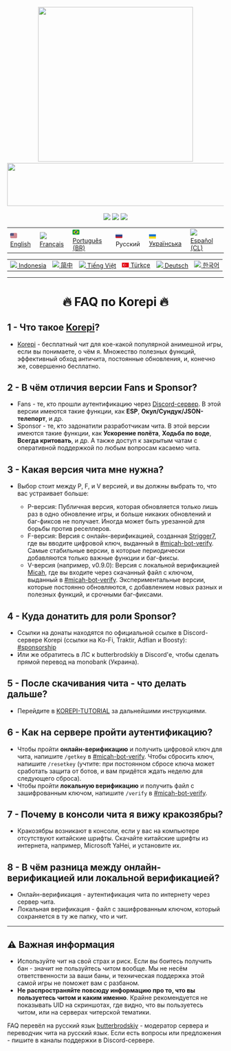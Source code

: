 <p align="center">
  <a href="#"><img width="360" height="360" src="https://media.discordapp.net/attachments/1033549666769449002/1107009612210765955/matches.png"></a>
  <a href="#"><img width="650" height="100" src="https://share.creavite.co/v84do1gspYp1Esqj.gif"></a>
</p>

<p align="center">
	<a href="https://github.com/Korepi/keyauth-cpp-library/releases"><img src="https://img.shields.io/github/downloads/Korepi/keyauth-cpp-library/total.svg?style=for-the-badge&color=darkcyan"></a>
	<a href="https://github.com/Korepi/Korepi/graphs/contributors"><img src="https://img.shields.io/github/contributors/Korepi/Korepi?style=for-the-badge&color=darkcyan"></a>
	<a href="https://discord.gg/cottonbuds"><img src="https://img.shields.io/discord/440536354544156683?label=Discord&logo=discord&style=for-the-badge&color=darkviolet"></a>
</p>

<div align="center">
<table>
  <tr>
    <td valign="center"><a href="README.md"><img src="https://github.com/twitter/twemoji/blob/master/assets/svg/1f1fa-1f1f8.svg" width="16"/> English</td>
    <td valign="center"><a href="README_fr-fr.md"><img src="https://em-content.zobj.net/thumbs/160/twitter/154/flag-for-france_1f1eb-1f1f7.png" width="16"/> Français</td>
    <td valign="center"><a href="README_pt-br.md"><img src="https://github.com/twitter/twemoji/blob/master/assets/svg/1f1e7-1f1f7.svg" width="16"/> Português (BR)</td>
    <td valign="center"><img src="https://github.com/twitter/twemoji/blob/master/assets/svg/1f1f7-1f1fa.svg" width="16"/> Русский</a></td>
    <td valign="center"><a href="README_ua-ua.md"><img src="https://github.com/Andrew1397/Ukraine/blob/main/Flag_of_Ukraine.png" width="16"/> Українська</a></td>
    <td valign="center"><a href="README_es-cl.md"><img src="https://twemoji.maxcdn.com/v/13.0.0/svg/1f1e8-1f1f1.svg" width="16"/> Español (CL)</td>
      
  </tr>
</table>
</div>
<div align="center">
<table>
  <tr>
    <td valign="center"><a href="README_id-id.md"><img src="https://em-content.zobj.net/thumbs/120/twitter/351/flag-indonesia_1f1ee-1f1e9.png" width="16"/> Indonesia</td>
    <td valign="center"><a href="README_zh-cn.md"><img src="https://em-content.zobj.net/thumbs/120/twitter/351/flag-china_1f1e8-1f1f3.png" width="16"/> 简中</a></td> 
    <td valign="center"><a href="README_vi-vn.md"><img src="https://em-content.zobj.net/thumbs/120/twitter/351/flag-vietnam_1f1fb-1f1f3.png" width="16"/> Tiếng Việt </a></td>
   <td valign="center"><a href="README_tr-tr.md"><img src="https://raw.githubusercontent.com/hampusborgos/country-flags/ba2cf4101bf029d2ada26da2f95121de74581a4d/svg/tr.svg" width="16"/> Türkçe </a></td>
   <td valign="center"><a href="README_de-de.md"><img src="https://cdn.jsdelivr.net/gh/twitter/twemoji/assets/svg/1f1e9-1f1ea.svg" width="16"/> Deutsch</td>
    <td valign="center"><a href="README_ko-kr.md"><img src="https://em-content.zobj.net/source/twitter/53/flag-for-south-korea_1f1f0-1f1f7.png" width="16"/> 한국어</td>
  </tr>
</table>
</div>
	    
---
<div align="center">
  
# 🔥 FAQ по Korepi 🔥

</div>

## 1 - Что такое [Korepi](https://github.com/Korepi/Korepi)?

- [Korepi](https://github.com/Korepi/Korepi) - бесплатный чит для кое-какой популярной анимешной игры, если вы понимаете, о чём я. Множество полезных функций, эффективный обход античита, постоянные обновления, и, конечно же, совершенно бесплатно.

## 2 - В чём отличия версии Fans и Sponsor?

- Fans - те, кто прошли аутентификацию через [Discord-сервер](https://discord.gg/cottonbuds). В этой версии имеются такие функции, как <b>ESP</b>, <b>Окул/Сундук/JSON-телепорт</b>, и др.
- Sponsor - те, кто задонатили разработчикам чита. В этой версии имеются такие функции, как <b>Ускорение полёта</b>, <b>Ходьба по воде</b>, <b>Всегда критовать</b>, и др. А также доступ к закрытым чатам с оперативной поддержкой по любым вопросам касаемо чита.

## 3 - Какая версия чита мне нужна?

- Выбор стоит между P, F, и V версией, и вы должны выбрать то, что вас устраивает больше:

   + P-версия: Публичная версия, которая обновляется только лишь раз в одно обновление игры, и больше никаких обновлений и баг-фиксов не получает. Иногда может быть урезанной для борьбы против реселлеров.
   + F-версия: Версия с онлайн-верификацией, созданная [Strigger7](https://github.com/Strigger7), где вы вводите цифровой ключ, выданный в [#micah-bot-verify](https://discord.com/channels/1069057220802781265/1109781322005741658). Самые стабильные версии, в которые периодически добавляются только важные функции и баг-фиксы.
   + V-версия (например, v0.9.0): Версия с локальной верификацией [Micah](https://github.com/Micah123321), где вы входите через скачанный файл с ключом, выданный в [#micah-bot-verify](https://discord.com/channels/1069057220802781265/1109781322005741658). Экспериментальные версии, которые постоянно обновляются, с добавлением новых разных и полезных функций, и срочными баг-фиксами.

## 4 - Куда донатить для роли Sponsor?

- Ссылки на донаты ⁠находятся по официальной ссылке в Discord-сервере Korepi (ссылки на Ko-Fi, Traktir, Adfian и Boosty): [#sponsorship](https://discord.com/channels/1069057220802781265/1097565269985071205)
- Или же обратитесь в ЛС к butterbrodskiy в Discord'е, чтобы сделать прямой перевод на monobank (Украина).

## 5 - После скачивания чита - что делать дальше?

- Перейдите в [KOREPI-TUTORIAL](https://github.com/Korepi/Korepi-Tutorial) за дальнейшими инструкциями.

## 6 - Как на сервере пройти аутентификацию?

- Чтобы пройти <b>онлайн-верификацию</b> и получить цифровой ключ для чита, напишите `/getkey` в ⁠[#micah-bot-verify](https://discord.com/channels/1069057220802781265/1109781322005741658). Чтобы сбросить ключ, напишите `/resetkey` (учтите: при постоянном сбросе ключа может сработать защита от ботов, и вам придётся ждать неделю для следующего сброса).
- Чтобы пройти <b>локальную верификацию</b> и получить файл с зашифрованным ключом, напишите `/verify` в ⁠[#micah-bot-verify](https://discord.com/channels/1069057220802781265/1109781322005741658).

## 7 - Почему в консоли чита я вижу кракозябры?

- Кракозябры возникают в консоли, если у вас на компьютере отсутствуют китайские шрифты. Скачайте китайские шрифты из интернета, например, Microsoft YaHei, и установите их.

## 8 - В чём разница между онлайн-верификацией или локальной верификацией?

- Онлайн-верификация - аутентификация чита по интернету через сервер чита.
- Локальная верификация - файл с зашифрованным ключом, который сохраняется в ту же папку, что и чит. 

---

## ⚠ Важная информация

- Используйте чит на свой страх и риск. Если вы боитесь получить бан - значит не пользуйтесь читом вообще. Мы не несём ответственности за ваши баны, и техническая поддержка этой самой игры не поможет вам с разбаном.
- **Не распространяйте повсюду информацию про то, что вы пользуетесь читом и каким именно**. Крайне рекомендуется не показывать UID на скриншотах, где видно, что вы пользуетесь читом, или на серверах читерской тематики.

FAQ перевёл на русский язык [butterbrodskiy](https://github.com/butterbrodskiy) - модератор сервера и переводчик чита на русский язык. Если есть вопросы или предложения - пишите в каналы поддержки в Discord-сервере.
